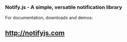 
### Notify.js - A simple, versatile notification library

For documentation, downloads and demos:

## http://notifyjs.com


